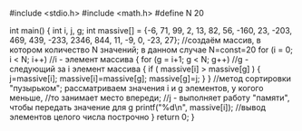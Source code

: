 #include <stdio.h>
#include <math.h>
#define N 20

int main() 
{
    int i, j, g;
    int massive[] = {-6, 71, 99, 2, 13, 82, 56, -160, 23, -203, 469, 439, -233, 2346, 844, 11, -9, 0, -23, 27};
//создаём массив, в котором количество N значений; в данном случае N=const=20
    for (i = 0; i < N; i++)
//i - элемент массива
    {
        for (g = i+1; g < N; g++)
//g - следующий за i элемент массива
    {
    if ( massive[i] > massive[g] )
    {
        j=massive[i];
        massive[i]=massive[g];
        massive[g]=j;
    }
    }
//метод сортировки "пузырьком"; рассматриваем значения i и g элементов, у когого меньше, 
//то занимает место впереди;
//j - выполняет работу "памяти", чтобы передать значение для g
    printf("%d\n", massive[i]);
//вывод элементов целого числа построчно
    }
    return 0;
}
